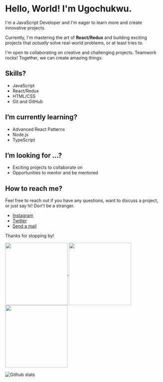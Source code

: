 # Hello, World! I'm Ugochukwu.

I'm a JavaScript Developer
and I'm eager to learn more and create innovative projects.

Currently, I'm mastering the art of **React/Redux** and building exciting projects that <em>actually</em> solve real-world problems, or at least tries to.

I'm open to collaborating on creative and challenging projects. Teamwork rocks! Together, we can create amazing things.

## Skills?
- JavaScript
- React/Redux
- HTML/CSS
- Git and GitHub

## I’m currently learning?
- Advanced React Patterns
- Node.js
- TypeScript

## I’m looking for ...?
- Exciting projects to collaborate on
- Opportunities to mentor and be mentored

## How to reach me?
Feel free to reach out if you have any questions, want to discuss a project, or just say hi!
Don't be a stranger.

- [Instagram](https://www.instagram.com/thebasilugo/)
- [Twitter](https://twitter.com/thebasilugo/)
- [Send a mail](mailto:thebasilugo2@gmail.com)

Thanks for stopping by!

<a href="https://github.com/anuraghazra/github-readme-stats">
<img height=200 align="center" src="https://github-readme-stats.vercel.app/api/top-langs/?username=thebasilugo&layout=compact&theme=vision-friendly-dark&border_radius=8" />
</a>
<a href="https://git.io/streak-stats">
<img height=200 align="center" src="https://streak-stats.demolab.com?user=thebasilugo&theme=Javascript-dark&border_radius=8&date_format=j%20M%5B%20Y%5D" />
</a>
<a href="https://github.com/anuraghazra/github-readme-stats">
<img height=200 align="center" src="https://github-readme-stats.vercel.app/api?username=thebasilugo&theme=highcontrast&&border_radius=8&show_icons=true&count_private=true" />
</a>

![Github stats]()


<!---
thebasilugo/thebasilugo is a ✨ special ✨ repository because its `README.md` (this file) appears on your GitHub profile.
You can click the Preview link to take a look at your changes.
--->

<!---
# Hi there, I'm [Your Name] 👋

🚀 Welcome to my GitHub profile! I'm a [Your Profession] and [A Few Key Skills].

📫 You can reach me at [Your Email] or connect with me on [LinkedIn](https://www.linkedin.com/in/your-profile) or [Twitter](https://twitter.com/your-handle).

## 🔧 Skills

- [Skill 1]
- [Skill 2]
- [Skill 3]

## 🌟 Projects

- [Project 1](https://github.com/your-project1): Brief project description.
- [Project 2](https://github.com/your-project2): Brief project description.

## 📝 Blog

- Check out my latest blog posts on [Medium](https://medium.com/@your-username).

## 📚 Education

- [Your Degree], [University]
- [Relevant Certification], [Certification Authority]

## 🌱 I'm currently learning

- [Skill or Technology]

## 💬 Let's connect

- [LinkedIn](https://www.linkedin.com/in/your-profile)
- [Twitter](https://twitter.com/your-handle)
- [Email](mailto:your-email@example.com)

---

⭐️ [Your Profile Website](https://www.your-website.com)

--->



<!-- 

templates

# Solar System Interactive Website

Welcome to the Solar System Interactive Website, a fun and educational project that allows you to explore the solar system and learn more about each of its planets. With interactive features, you can view information about each planet, pause and play the planet transitions, and toggle the planet list.

## Table of Contents
- [Demo](#demo)
- [Features](#features)
- [Getting Started](#getting-started)
- [Usage](#usage)
- [Contributing](#contributing)
- [License](#license)

## Demo

You can access the live demo of the Solar System Interactive Website by following this link: [Solar System Website](https://your-website-url-here)

## Features

- Interactive representation of the solar system with planets and the sun.
- Planet details displayed upon clicking a planet's name in the list.
- Pause and play button to control planet transitions.
- Hamburger menu for easy access to the planet list.
- User-friendly design and animations for an engaging experience.

## Getting Started

To set up this project locally or on your own website, follow these steps:

1. Clone the repository to your local machine:

   ```bash
   git clone https://github.com/your-username/solar-system-website.git

--->
